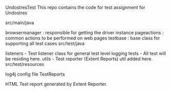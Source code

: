 UndostresTest
This repo contains the code for test assignment for Undostres

src/main/java

browsermanager : responsible for getting the driver instance
pageactions : common actions to be performed on web pages
testbase : base class for supporting all test cases
src/test/java

listeners - Test listener class for general test level logging
tests - All test will be residing here.
utils - Test reporter (Extent Reports) util added here.
src/test/resources

log4j config file
TestReports

HTML Test report generated by Extent Reporter.
